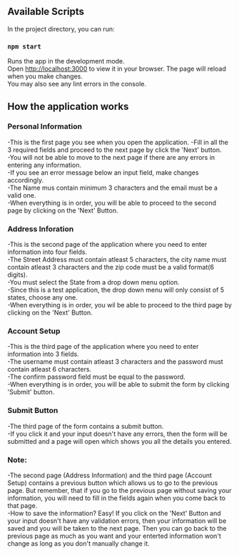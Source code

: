 ## Available Scripts

In the project directory, you can run:

### `npm start`

Runs the app in the development mode.\
Open [http://localhost:3000](http://localhost:3000) to view it in your browser.
The page will reload when you make changes.\
You may also see any lint errors in the console.

## How the application works

### Personal Information
-This is the first page you see when you open the application.
-Fill in all the 3 required fields and proceed to the next page by click the 'Next' button.\
-You will not be able to move to the next page if there are any errors in entering any information.\
-If you see an error message below an input field, make changes accordingly.\
-The Name mus contain minimum 3 characters and the email must be a valid one.\
-When everything is in order, you will be able to proceed to the second page by clicking on the 'Next' Button.

### Address Inforation
-This is the second page of the application where you need to enter information into four fields.\
-The Street Address must contain atleast 5 characters, the city name must contain atleast 3 characters and the zip code must be a valid format(6 digits).\
-You must select the State from a drop down menu option.\
-Since this is a test application, the drop down menu will only consist of 5 states, choose any one.\
-When everything is in order, you wil be able to proceed to the third page by clicking on the 'Next' Button.

### Account Setup
-This is the third page of the application where you need to enter information into 3 fields.\
-The username must contain atleast 3 characters and the password must contain atleast 6 characters.\
-The confirm password field must be equal to the password.\
-When everything is in order, you will be able to submit the form by clicking 'Submit' button.

### Submit Button
-The third page of the form contains a submit button.\
-If you click it and your input doesn't have any errors, then the form will be submitted and a page will open which shows you all the details you entered.

### Note:
-The second page (Address Information) and the third page (Account Setup) contains a previous button which allows us to go to the previous page.
But remember, that if you go to the previous page without saving your information, you will need to fill in the fields again when you come back to that page.\
-How to save the information? Easy! If you click on the 'Next' Button and your input doesn't have any validation errors, then your information will be saved and 
you will be taken to the next page. Then you can go back to the previous page as much as you want and your enterted information won't change as long as you don't
manually change it.
